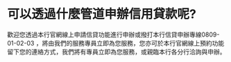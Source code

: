 # 可以透過什麼管道申辦信用貸款呢?

歡迎您透過本行官網線上申請信貸功能進行申辦或撥打本行信貸申辦專線0809-01-02-03 ，將由我們的服務專員立即為您服務，您亦可於本行官網線上預約功能留下您的連絡方式，我們將有專員立即為您服務，或親臨本行各分行洽詢與申辦。
